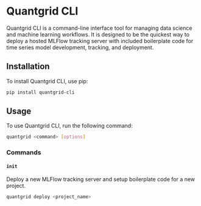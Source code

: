 # Quantgrid CLI

Quantgrid CLI is a command-line interface tool for managing data science and machine learning workflows. It is designed to be the quickest way to deploy a hosted MLFlow tracking server with included boilerplate code for time series model development, tracking, and deployment.

## Installation

To install Quantgrid CLI, use pip:

```bash
pip install quantgrid-cli
```

## Usage

To use Quantgrid CLI, run the following command:

```bash
quantgrid <command> [options]
```

### Commands

#### `init`

Deploy a new MLFlow tracking server and setup boilerplate code for a new project.

```bash
quantgrid deploy <project_name>
```
